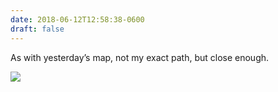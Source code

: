 ```yaml
---
date: 2018-06-12T12:58:38-0600
draft: false
---
```




As with yesterday’s map, not my exact path, but close enough.

![](/images/2018/1a75d585b0.jpg)



